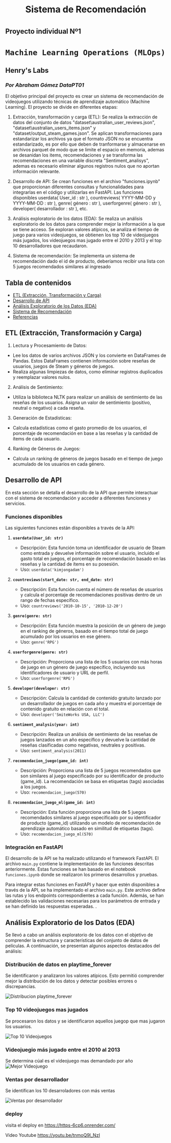 # <h1 align=center> **Sistema de Recomendación**</h1>
# <h2> **Proyecto individual Nº1**</h1>
# `Machine Learning Operations (MLOps)`
## **Henry's Labs**
### *Por Abraham Gómez DataPT01*

El objetivo principal del proyecto es crear un sistema de recomendación de videojuegos utilizando técnicas de aprendizaje automático (Machine Learning). El proyecto se divide en diferentes etapas:

1. Extracción, transformación y carga (ETL): Se realiza la extracción de datos del conjunto de datos "dataset\australian_user_reviews.json", "dataset\australian_users_items.json" y "dataset/output_steam_games.json". Se aplican transformaciones para estandarizar los archivos ya que el formato JSON no se encuentra estandarizado, es por ello que deben de tranformarse y almacenarse en archivos parquet de modo que se limite el espacio en memoria, ademas se desanidan los items, recomendaciones y se transforma las recomendaciones en una variable discreta "Sentiment_analisys", ademas es necesario eliminar algunos registros nulos que no aportan información relevante.

2. Desarrollo de API: Se crean funciones en el archivo "funciones.ipynb" que proporcionan diferentes consultas y funcionalidades para integrarlas en el código y utilizarlas en FastAPI. Las funciones disponibles userdata( User_id : str ), countreviews( YYYY-MM-DD y YYYY-MM-DD : str ), genre( género : str ), userforgenre( género : str ), developer( desarrollador : str ), etc.

3. Análisis exploratorio de los datos (EDA): Se realiza un análisis exploratorio de los datos para comprender mejor la información a la que se tiene acceso. Se exploran valores atípicos, se analiza el tiempo de juego para varios videojuegos, se obtienen los top 10 de videojuegos más jugados, los videojuegos mas jugado entre el 2010 y 2013 y el top 10 desarrolladores que recaudaron.

4. Sistema de recomendación: Se implementa un sistema de recomendación dado el id de producto, deberíamos recibir una lista con 5 juegos recomendados similares al ingresado

## Tabla de contenidos

- [ETL (Extracción, Transformación y Carga)](#etl-extracción-transformación-y-carga)
- [Desarrollo de API](#desarrollo-de-api)
- [Análisis Exploratorio de los Datos (EDA)](#análisis-exploratorio-de-los-datos-eda)
- [Sistema de Recomendación](#sistema-de-recomendación)
- [Referencias](#referencias)

## ETL (Extracción, Transformación y Carga)

1. Lectura y Procesamiento de Datos:

- Lee los datos de varios archivos JSON y los convierte en DataFrames de Pandas. Estos DataFrames contienen información sobre reseñas de usuarios, juegos de Steam y géneros de juegos.
- Realiza algunas limpiezas de datos, como eliminar registros duplicados y reemplazar valores nulos.

2. Análisis de Sentimiento:

- Utiliza la biblioteca NLTK para realizar un análisis de sentimiento de las reseñas de los usuarios. Asigna un valor de sentimiento (positivo, neutral o negativo) a cada reseña.

3. Generación de Estadísticas:

- Calcula estadísticas como el gasto promedio de los usuarios, el porcentaje de recomendación en base a las reseñas y la cantidad de ítems de cada usuario.

4. Ranking de Géneros de Juegos:

- Calcula un ranking de géneros de juegos basado en el tiempo de juego acumulado de los usuarios en cada género.


## Desarrollo de API

En esta sección se detalla el desarrollo de la API que permite interactuar con el sistema de recomendación y acceder a diferentes funciones y servicios.

### Funciones disponibles

Las siguientes funciones están disponibles a través de la API:

1. **`userdata(User_id: str)`**
   - Descripción: Esta función toma un identificador de usuario de Steam como entrada y devuelve información sobre el usuario, incluido el gasto total en juegos, el porcentaje de recomendación basado en las reseñas y la cantidad de ítems en su posesión.
   - Uso: `userdata('kimjongadam')`

2. **`countreviews(start_date: str, end_date: str)`**
   - Descripción: Esta función cuenta el número de reseñas de usuarios y calcula el porcentaje de recomendaciones positivas dentro de un rango de fechas específico.
   - Uso: `countreviews('2010-10-15', '2010-12-20')`

3. **`genre(genre: str)`**
   - Descripción: Esta función muestra la posición de un género de juego en el ranking de géneros, basado en el tiempo total de juego acumulado por los usuarios en ese género.
   - Uso: `genre('RPG')`

4. **`userforgenre(genre: str)`**
   - Descripción: Proporciona una lista de los 5 usuarios con más horas de juego en un género de juego específico, incluyendo sus identificadores de usuario y URL de perfil.
   - Uso: `userforgenre('RPG')`

5. **`developer(developer: str)`**
   - Descripción: Calcula la cantidad de contenido gratuito lanzado por un desarrollador de juegos en cada año y muestra el porcentaje de contenido gratuito en relación con el total.
   - Uso: `developer('SmiteWorks USA, LLC')`

6. **`sentiment_analysis(year: int)`**
   - Descripción: Realiza un análisis de sentimiento de las reseñas de juegos lanzados en un año específico y devuelve la cantidad de reseñas clasificadas como negativas, neutrales y positivas.
   - Uso: `sentiment_analysis(2011)`

7. **`recomendacion_juego(game_id: int)`**
   - Descripción: Proporciona una lista de 5 juegos recomendados que son similares al juego especificado por su identificador de producto (game_id). La recomendación se basa en etiquetas (tags) asociadas a los juegos.
   - Uso: `recomendacion_juego(570)`

8. **`recomendacion_juego_ml(game_id: int)`**
   - Descripción: Esta función proporciona una lista de 5 juegos recomendados similares al juego especificado por su identificador de producto (game_id) utilizando un modelo de recomendación de aprendizaje automático basado en similitud de etiquetas (tags).
   - Uso: `recomendacion_juego_ml(570)`


### Integración en FastAPI

El desarrollo de la API se ha realizado utilizando el framework FastAPI. El archivo `main.py` contiene la implementación de las funciones descritas anteriormente. Estas funciones se han basado en el notebook `funciones.ipynb` donde se realizaron los primeros desarrollos y pruebas.

Para integrar estas funciones en FastAPI y hacer que estén disponibles a través de la API, se ha implementado el archivo `main.py`. Este archivo define las rutas y los endpoints correspondientes a cada función. Además, se han establecido las validaciones necesarias para los parámetros de entrada y se han definido las respuestas esperadas.
.


## Análisis Exploratorio de los Datos (EDA)

Se llevó a cabo un análisis exploratorio de los datos con el objetivo de comprender la estructura y características del conjunto de datos de películas. A continuación, se presentan algunos aspectos destacados del análisis:

### Distribución de datos en playtime_forever

Se identificaron y analizaron los valores atípicos. Esto permitió comprender mejor la distribución de los datos y detectar posibles errores o discrepancias.

![Distribucion playtime_forever](/images/dist_playtime_forever.png)

### Top 10 videojuegos mas jugados

Se procesaron los datos y se identificaron aquellos juegop que mas jugaron los usuarios.

![Top 10 Videojuegos](/images/top_ten.png)

### Videojuegio más jugado entre el 2010 al 2013

Se determina cúal es el videojuego mas demandado por año
![Mejor Videojuego](/images/top_videogame.png)

### Ventas por desarrollador

Se identifican los 10 desarroladores con más ventas 

![Ventas por desarrollador](/images/Top10dev.png)


### deploy
visita el deploy en 
https://https-6cp6.onrender.com/

Video Youtube
https://youtu.be/tnmoQ9l_NzI